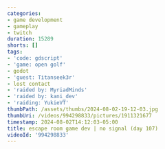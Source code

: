 ```yaml
---
categories:
- game development
- gameplay
- twitch
duration: 15289
shorts: []
tags:
- 'code: gdscript'
- 'game: open golf'
- godot
- 'guest: Titanseek3r'
- lost contact
- 'raided by: MyriadMinds'
- 'raided by: kani_dev'
- 'raiding: YukieVT'
thumbPath: /assets/thumbs/2024-08-02-19-12-03.jpg
thumbUri: /videos/994298833/pictures/1911321677
timestamp: 2024-08-02T14:12:03-05:00
title: escape room game dev | no signal (day 107)
videoId: '994298833'
---
```

